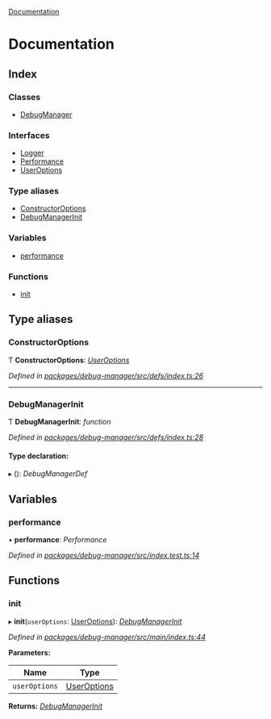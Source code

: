 [Documentation](README.md)

# Documentation

## Index

### Classes

* [DebugManager](classes/debugmanager.md)

### Interfaces

* [Logger](interfaces/logger.md)
* [Performance](interfaces/performance.md)
* [UserOptions](interfaces/useroptions.md)

### Type aliases

* [ConstructorOptions](README.md#constructoroptions)
* [DebugManagerInit](README.md#debugmanagerinit)

### Variables

* [performance](README.md#performance)

### Functions

* [init](README.md#init)

## Type aliases

###  ConstructorOptions

Ƭ **ConstructorOptions**: *[UserOptions](interfaces/useroptions.md)*

*Defined in [packages/debug-manager/src/defs/index.ts:26](https://github.com/badbatch/graphql-box/blob/34eeb1d/packages/debug-manager/src/defs/index.ts#L26)*

___

###  DebugManagerInit

Ƭ **DebugManagerInit**: *function*

*Defined in [packages/debug-manager/src/defs/index.ts:28](https://github.com/badbatch/graphql-box/blob/34eeb1d/packages/debug-manager/src/defs/index.ts#L28)*

#### Type declaration:

▸ (): *DebugManagerDef*

## Variables

###  performance

• **performance**: *Performance*

*Defined in [packages/debug-manager/src/index.test.ts:14](https://github.com/badbatch/graphql-box/blob/34eeb1d/packages/debug-manager/src/index.test.ts#L14)*

## Functions

###  init

▸ **init**(`userOptions`: [UserOptions](interfaces/useroptions.md)): *[DebugManagerInit](README.md#debugmanagerinit)*

*Defined in [packages/debug-manager/src/main/index.ts:44](https://github.com/badbatch/graphql-box/blob/34eeb1d/packages/debug-manager/src/main/index.ts#L44)*

**Parameters:**

Name | Type |
------ | ------ |
`userOptions` | [UserOptions](interfaces/useroptions.md) |

**Returns:** *[DebugManagerInit](README.md#debugmanagerinit)*
